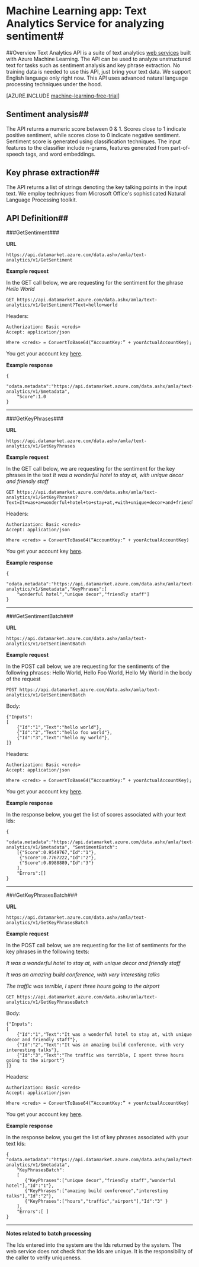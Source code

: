 <properties
	pageTitle="Machine Learning app: Sentiment analysis | Microsoft Azure"
	description="Text Analytics API is a suite of text analytics built with Azure Machine Learning. The API can be used to analyze unstructured text for tasks such as sentiment analysis and key phrase extraction."
	services="machine-learning"
	documentationCenter=""
	authors="LuisCabrer"
	manager="paulettm"
	editor="cgronlun"/> 

<tags
	ms.service="machine-learning"
	ms.workload="data-services"
	ms.tgt_pltfrm="na"
	ms.devlang="na"
	ms.topic="article"
	ms.date="05/28/2015"
	ms.author="luisca"/>


# Machine Learning app: Text Analytics Service for analyzing sentiment#
##Overview
Text Analytics API is a suite of text analytics [web services]( https://datamarket.azure.com/dataset/amla/text-analytics) built with Azure Machine Learning. The API can be used to analyze unstructured text for tasks such as sentiment analysis and key phrase extraction. No training data is needed to use this API, just bring your text data. We support English language only right now. This API uses advanced natural language processing techniques under the hood.

[AZURE.INCLUDE [machine-learning-free-trial](../includes/machine-learning-free-trial.md)] 
 
## Sentiment analysis##
The API returns a numeric score between 0 & 1. Scores close to 1 indicate positive sentiment, while scores close to 0 indicate negative sentiment. Sentiment score is generated using classification techniques. The input features to the classifier include n-grams, features generated from part-of-speech tags, and word embeddings.
 
## Key phrase extraction##
The API returns a list of strings denoting the key talking points in the input text. We employ techniques from Microsoft Office's sophisticated Natural Language Processing toolkit.

## API Definition##

###GetSentiment###

**URL**	

	https://api.datamarket.azure.com/data.ashx/amla/text-analytics/v1/GetSentiment

**Example request**

In the GET call below, we are requesting for the sentiment for the phrase *Hello World*

    GET https://api.datamarket.azure.com/data.ashx/amla/text-analytics/v1/GetSentiment?Text=hello+world

Headers:

	Authorization: Basic <creds>
	Accept: application/json
               
	Where <creds> = ConvertToBase64(“AccountKey:” + yourActualAccountKey);  

You get your account key [here]( https://datamarket.azure.com/account/keys). 

**Example response**

	{
	  "odata.metadata":"https://api.datamarket.azure.com/data.ashx/amla/text-analytics/v1/$metadata",
		"Score":1.0
	}

---

###GetKeyPhrases###

**URL**

	https://api.datamarket.azure.com/data.ashx/amla/text-analytics/v1/GetKeyPhrases

**Example request**

In the GET call below, we are requesting for the sentiment for the key phrases in the text *It was a wonderful hotel to stay at, with unique decor and friendly staff*

	GET https://api.datamarket.azure.com/data.ashx/amla/text-analytics/v1/GetKeyPhrases?
	Text=It+was+a+wonderful+hotel+to+stay+at,+with+unique+decor+and+friendly+staff

Headers:

	Authorization: Basic <creds>
	Accept: application/json
               
	Where <creds> = ConvertToBase64(“AccountKey:” + yourActualAccountKey)

You get your account key [here]( https://datamarket.azure.com/account/keys). 


**Example response**

	{
	  "odata.metadata":"https://api.datamarket.azure.com/data.ashx/amla/text-analytics/v1/$metadata","KeyPhrases":[
	    "wonderful hotel","unique decor","friendly staff"]
	}
 
---

###GetSentimentBatch###

**URL**	

	https://api.datamarket.azure.com/data.ashx/amla/text-analytics/v1/GetSentimentBatch

**Example request**

In the POST call below, we are requesting for the sentiments of the following phrases: Hello World, Hello Foo World, Hello My World in the body of the request

    POST https://api.datamarket.azure.com/data.ashx/amla/text-analytics/v1/GetSentimentBatch 

Body:

	{"Inputs":
	[
	    {"Id":"1","Text":"hello world"},
    	{"Id":"2","Text":"hello foo world"},
    	{"Id":"3","Text":"hello my world"},
	]}


Headers:

	Authorization: Basic <creds>
	Accept: application/json

	Where <creds> = ConvertToBase64(“AccountKey:” + yourActualAccountKey);  


You get your account key [here]( https://datamarket.azure.com/account/keys). 

**Example response**

In the response below, you get the list of scores associated with your text Ids:

	{
	  "odata.metadata":"https://api.datamarket.azure.com/data.ashx/amla/text-analytics/v1/$metadata", "SentimentBatch":
		[{"Score":0.9549767,"Id":"1"},
		 {"Score":0.7767222,"Id":"2"},
		 {"Score":0.8988889,"Id":"3"}
		],  
		"Errors":[] 
	}


---

###GetKeyPhrasesBatch###

**URL**

	https://api.datamarket.azure.com/data.ashx/amla/text-analytics/v1/GetKeyPhrasesBatch

**Example request**

In the POST call below, we are requesting for the list of sentiments for the key phrases in the following texts: 

*It was a wonderful hotel to stay at, with unique decor and friendly staff*
 
*It was an amazing build conference, with very interesting talks*

*The traffic was terrible, I spent three hours going to the airport*



	GET https://api.datamarket.azure.com/data.ashx/amla/text-analytics/v1/GetKeyPhrasesBatch

Body:

	{"Inputs":
	[
		{"Id":"1","Text":"It was a wonderful hotel to stay at, with unique decor and friendly staff"},
		{"Id":"2","Text":"It was an amazing build conference, with very interesting talks"},
		{"Id":"3","Text":"The traffic was terrible, I spent three hours going to the airport"}
	]}

Headers:

	Authorization: Basic <creds>
	Accept: application/json
               
	Where <creds> = ConvertToBase64(“AccountKey:” + yourActualAccountKey)

You get your account key [here]( https://datamarket.azure.com/account/keys). 


**Example response**

In the response below, you get the list of key phrases associated with your text Ids:

	{ "odata.metadata":"https://api.datamarket.azure.com/data.ashx/amla/text-analytics/v1/$metadata",
	 	"KeyPhrasesBatch":
		[
		   {"KeyPhrases":["unique decor","friendly staff","wonderful hotel"],"Id":"1"},
		   {"KeyPhrases":["amazing build conference","interesting talks"],"Id":"2"},
		   {"KeyPhrases":["hours","traffic","airport"],"Id":"3" }
		],
		"Errors":[ ]
	}

---

**Notes related to batch processing**

The Ids entered into the system are the Ids returned by the system. The web service does not check that the Ids are unique. It is the responsibility of the caller to verify uniqueness. 
